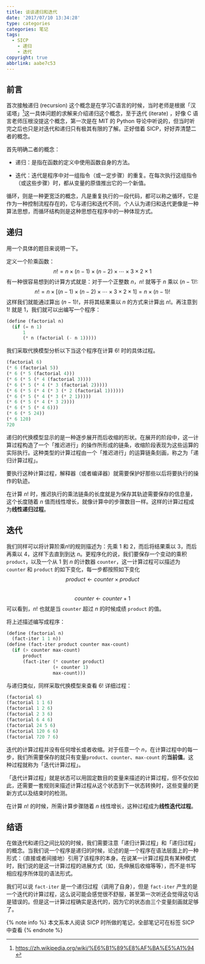 ```yaml
---
title: 谈谈递归和迭代
date: '2017/07/10 13:34:28'
type: categories
categories: 笔记
tags:
  - SICP
	- 递归
	- 迭代
copyright: true
abbrlink: aabe7c53
---
```


## 前言

首次接触递归 (recursion) 这个概念是在学习C语言的时候，当时老师是根据「汉诺塔」[^1]这一具体问题的求解来介绍递归这个概念，至于迭代 (iterate) ，好像 C 语言老师压根没提这个概念，第一次是在 MIT 的 Python 导论中听说的，但当时听完之后也只是对迭代和递归只有极其有限的了解。正好借着 SICP，好好弄清楚二者的概念。

首先明确二者的概念：

- 递归：是指在函数的定义中使用函数自身的方法。

- 迭代：迭代是程序中对一组指令（或一定步骤）的重复。在每次执行这组指令（或这些步骤）时，都从变量的原值推出它的一个新值。

<!-- more -->
循环，则是一种更宽泛的概念，凡是重复执行的一段代码，都可以称之循环，它是作为一种控制流程存在的，它与递归和迭代不同，个人认为递归和迭代更像是一种算法思想，而循环结构则是这种思想在程序中的一种体现方式。

[^1]: https://zh.wikipedia.org/wiki/%E6%B1%89%E8%AF%BA%E5%A1%94

## 递归

用一个具体的题目来说明一下。

定义一个阶乘函数：
$$n!=n\times(n-1)\times(n-2)\times\cdots\times3\times2\times1$$
有一种很容易想到的计算方式就是：对于一个正整数 $n$，$n!$ 就等于 $n$ 乘以 $(n-1)!$:
$$n!=n\times[(n-1)\times(n-2)\times\cdots\times3\times2\times1]=n\times(n-1)!$$
这样我们就能通过算出 $(n-1)!$，并将其结果乘以 $n$ 的方式来计算出 $n!$。再注意到 $1!$ 就是 $1$，我们就可以出编写一个程序：

```lisp
(define (factorial n)
  (if (= n 1)
      1
      (* n (factorial (- n 1)))))
```

我们采取代换模型分析以下当这个程序在计算 $6!$ 时的具体过程。

```lisp
(factorial 6)
(* 6 (factorial 5))
(* 6 (* 5 (factorial 4)))
(* 6 (* 5 (* 4 (factorial 3))))
(* 6 (* 5 (* 4 (* 3 (factorial 2)))))
(* 6 (* 5 (* 4 (* 3 (* 2 (factorial 1))))))
(* 6 (* 5 (* 4 (* 3 (* 2 1)))))
(* 6 (* 5 (* 4 (* 3 2))))
(* 6 (* 5 (* 4 6)))
(* 6 (* 5 24))
(* 6 120)
720
```

递归的代换模型显示的是一种逐步展开而后收缩的形状。在展开的阶段中，这一计算过程构造了一个「推迟进行」的操作所形成的链条，收缩阶段表现为这些运算的实际执行。这种类型的计算过程由一个「推迟进行」的运算链条刻画，称之为「递归计算过程」。

要执行这种计算过程，解释器（或者编译器）就需要保护好那些以后将要执行的操作的轨迹。

在计算 $n!$ 时，推迟执行的乘法链条的长度就是为保存其轨迹需要保存的信息量，这个长度随着 $n$ 值而线性增长，就像计算中的步骤数目一样。这样的计算过程成为**线性递归过程**。

## 迭代

我们同样可以将计算阶乘$n!$的规则描述为：先乘 $1$ 和 $2$，而后将结果乘以 $3$，而后再乘以 $4$，这样下去直到到达 $n$。更程序化的说，我们要保存一个变动的乘积 `product`，以及一个从 $1$ 到 $n$ 的计数器 `counter`，这一计算过程可以描述为 `counter` 和 `product` 的如下变化，每一步都按照如下变化
​     $$product \longleftarrow counter\times product$$
​     $$counter \longleftarrow counter+1$$
可以看到，$n!$ 也就是当 `counter` 超过 $n$ 的时候成绩 `product` 的值。

将上述描述编写成程序：

```lisp
(define (factorial n)
  (fact-iter 1 1 n))
(define (fact-iter product counter max-count)
  (if (> counter max-count)
      product
      (fact-iter (* counter product)
                 (+ counter 1)
                 max-count)))
```

与递归类似，同样采取代换模型来查看 $6!$ 详细过程：

```lisp
(factorial 6)
(factorial 1 1 6)
(factorial 1 2 6)
(factorial 2 3 6)
(factorial 6 4 6)
(factorial 24 5 6)
(factorial 120 6 6)
(factorial 720 7 6)
```

迭代的计算过程并没有任何增长或者收缩。对于任意一个 $n$，在计算过程中的每一步，我们所需要保存的就只有变量`product`、`counter`、`max-count` 的**当前值**。这种过程就称为「迭代计算过程」。

「迭代计算过程」就是状态可以用固定数目的变量来描述的计算过程，但不仅仅如此，还需要一套规则来描述计算过程从这个状态到下一状态转换时，这些变量的更新方式以及结束时的检测。

在计算 $n!$ 的时候，所需计算步骤随着 $n$ 线性增长，这种过程成为**线性迭代过程**。

## 结语

在做迭代和递归之间比较的时候，我们需要注意「递归计算过程」和「递归过程」的概念。当我们说一个程序是递归的时候，论述的是一个程序在语法层面上的一种形式：（直接或者间接地）引用了该程序的本身。在说某一计算过程具有某种模式时，我们说的是这一计算过程的进展方式（如，先伸展后收缩等等），而不是书写相应程序所体现的语法形式。

我们可以说 `fact-iter` 是一个递归过程（调用了自身），但是 `fact-iter` 产生的是一个迭代的计算过程，这么说可能会感觉很不舒服，甚至第一次听还会觉得这句话是错误的。但是这一计算过程确实是迭代的，因为它的状态由三个变量刻画就足够了。

{% note info %} 本文系本人阅读 SICP 时所做的笔记，全部笔记可在标签 SICP 中查看 {% endnote %}